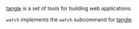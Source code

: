 [tangle](https://github.com/tanglejs/tangle) is a set of tools
for building web applications.

`watch` implements the `watch` subcommand for
[tangle](https://github.com/tanglejs/tangle).
